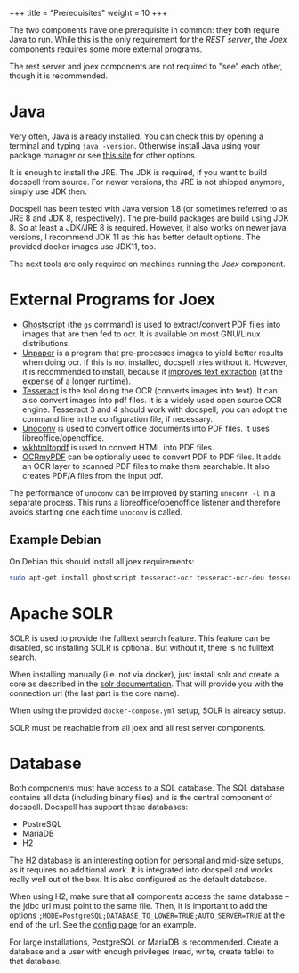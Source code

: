 +++
title = "Prerequisites"
weight = 10
+++

The two components have one prerequisite in common: they both require
Java to run. While this is the only requirement for the *REST server*,
the *Joex* components requires some more external programs.

The rest server and joex components are not required to "see" each
other, though it is recommended.

# Java

Very often, Java is already installed. You can check this by opening a
terminal and typing `java -version`. Otherwise install Java using your
package manager or see [this site](https://adoptopenjdk.net/) for
other options.

It is enough to install the JRE. The JDK is required, if you want to
build docspell from source. For newer versions, the JRE is not shipped
anymore, simply use JDK then.

Docspell has been tested with Java version 1.8 (or sometimes referred
to as JRE 8 and JDK 8, respectively). The pre-build packages are build
using JDK 8. So at least a JDK/JRE 8 is required. However, it also
works on newer java versions, I recommend JDK 11 as this has better
default options. The provided docker images use JDK11, too.

The next tools are only required on machines running the *Joex*
component.

# External Programs for Joex

- [Ghostscript](http://pages.cs.wisc.edu/~ghost/) (the `gs` command)
  is used to extract/convert PDF files into images that are then fed
  to ocr. It is available on most GNU/Linux distributions.
- [Unpaper](https://github.com/Flameeyes/unpaper) is a program that
  pre-processes images to yield better results when doing ocr. If this
  is not installed, docspell tries without it. However, it is
  recommended to install, because it [improves text
  extraction](https://github.com/tesseract-ocr/tesseract/wiki/ImproveQuality)
  (at the expense of a longer runtime).
- [Tesseract](https://github.com/tesseract-ocr/tesseract) is the tool
  doing the OCR (converts images into text). It can also convert
  images into pdf files. It is a widely used open source OCR engine.
  Tesseract 3 and 4 should work with docspell; you can adopt the
  command line in the configuration file, if necessary.
- [Unoconv](https://github.com/unoconv/unoconv) is used to convert
  office documents into PDF files. It uses libreoffice/openoffice.
- [wkhtmltopdf](https://wkhtmltopdf.org/) is used to convert HTML into
  PDF files.
- [OCRmyPDF](https://github.com/jbarlow83/OCRmyPDF) can be optionally
  used to convert PDF to PDF files. It adds an OCR layer to scanned
  PDF files to make them searchable. It also creates PDF/A files from
  the input pdf.

The performance of `unoconv` can be improved by starting `unoconv -l`
in a separate process. This runs a libreoffice/openoffice listener and
therefore avoids starting one each time `unoconv` is called.

## Example Debian

On Debian this should install all joex requirements:

``` bash
sudo apt-get install ghostscript tesseract-ocr tesseract-ocr-deu tesseract-ocr-eng unpaper unoconv wkhtmltopdf ocrmypdf
```

# Apache SOLR

SOLR is used to provide the fulltext search feature. This feature can
be disabled, so installing SOLR is optional. But without it, there is
no fulltext search.

When installing manually (i.e. not via docker), just install solr and
create a core as described in the [solr
documentation](https://lucene.apache.org/solr/guide/8_4/installing-solr.html).
That will provide you with the connection url (the last part is the
core name).

When using the provided `docker-compose.yml` setup, SOLR is already setup.

SOLR must be reachable from all joex and all rest server components.

# Database

Both components must have access to a SQL database. The SQL database
contains all data (including binary files) and is the central
component of docspell. Docspell has support these databases:

- PostreSQL
- MariaDB
- H2

The H2 database is an interesting option for personal and mid-size
setups, as it requires no additional work. It is integrated into
docspell and works really well out of the box. It is also configured
as the default database.

When using H2, make sure that all components access the same database
– the jdbc url must point to the same file. Then, it is important to
add the options
`;MODE=PostgreSQL;DATABASE_TO_LOWER=TRUE;AUTO_SERVER=TRUE` at the end
of the url. See the [config page](@/docs/configure/_index.md#jdbc) for
an example.

For large installations, PostgreSQL or MariaDB is recommended. Create
a database and a user with enough privileges (read, write, create
table) to that database.
